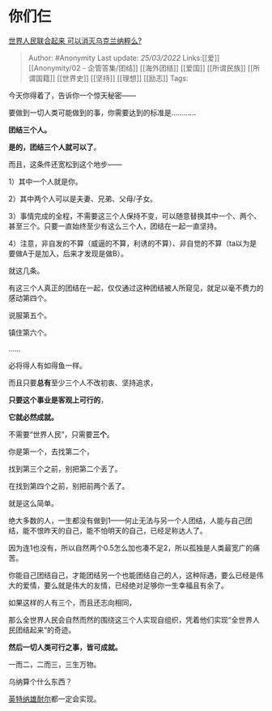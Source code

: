 # 你们仨
[世界人民联合起来 可以消灭乌克兰纳粹么?](https://www.zhihu.com/question/522754631/answer/2403793659)

> Author: #Anonymity
> Last update: *25/03/2022*
> Links:[[爱]] [[Anonymity/02 - 企管答集/团结]] [[海外团结]] [[爱国]] [[所谓民族]] [[所谓国籍]] [[世界史]] [[坚持]] [[理想]] [[励志]]
> Tags:

今天你得着了，告诉你一个惊天秘密——

要做到一切人类可能做到的事，你需要达到的标准是…………

**团结三个人。**

**是的，团结三个人就可以了**。

而且，这条件还宽松到这个地步——

1）其中一个人就是你。

2）其中两个人可以是夫妻、兄弟、父母/子女。

3）事情完成的全程，不需要这三个人保持不变，可以随意替换其中一个、两个、甚至三个。只要一直始终至少有这么三个人，团结在一起一直坚持。

4）注意，非自发的不算（威逼的不算，利诱的不算）、非自觉的不算（ta以为是要做A于是加入，后来才发现是做B）。

就这几条。

有这三个人真正的团结在一起，仅仅通过这种团结被人所窥见，就足以毫不费力的感动第四个。

说服第五个。

镇住第六个。

……

必将得人有如得鱼一样。

而且只要**总有**至少三个人不改初衷、坚持追求，

**只要这个事业是客观上可行的**，

**它就必然成就。**

不需要“世界人民”，只需要**三个**。

你是第一个，去找第二个，

找到第三个之前，别把第二个丢了。

在找到第四个之前，别把前两个丢了。

就是这么简单。

绝大多数的人，一生都没有做到1——何止无法与另一个人团结，人能与自己团结，能不恨昨天的自己，能不怕明天的自己，已经足称达人了。

因为连1也没有，所以自然两个0.5怎么加也凑不足2，所以孤独是人类最宽广的痛苦。

你能自己团结自己，才能团结另一个也能团结自己的人，这种际遇，要么已经是伟大的爱情，要么就是伟大的友情，已经绝对足够你一生幸福且有余了。

如果这样的人有三个，而且还志向相同，

那么全世界人民会自然而然的围绕这三个人实现自组织，凭着他们实现“全世界人民团结起来”的奇迹。

**然后一切人类可行之事，皆可成就。**

一而二，二而三，三生万物。

乌纳算个什么东西？

[英特纳雄耐尔](https://www.zhihu.com/search?q=%E8%8B%B1%E7%89%B9%E7%BA%B3%E9%9B%84%E8%80%90%E5%B0%94&search_source=Entity&hybrid_search_source=Entity&hybrid_search_extra=%7B%22sourceType%22%3A%22answer%22%2C%22sourceId%22%3A2403793659%7D)都一定会实现。

